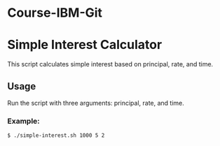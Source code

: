 # Course-IBM-Git
# Simple Interest Calculator
This script calculates simple interest based on principal, rate, and time.

## Usage
Run the script with three arguments: principal, rate, and time.

### Example:
```bash
$ ./simple-interest.sh 1000 5 2
